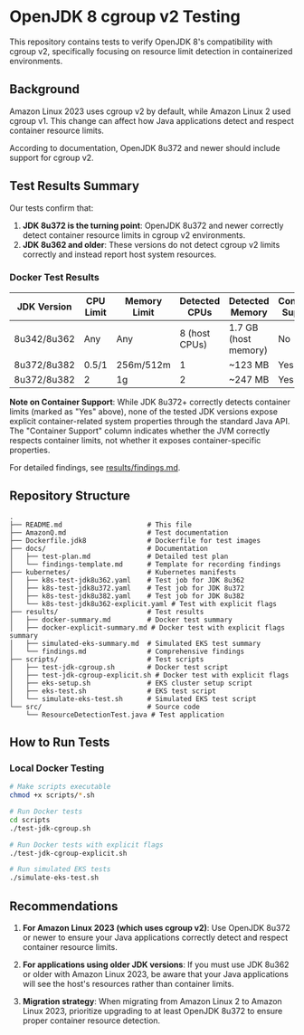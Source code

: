 # OpenJDK 8 cgroup v2 Testing

This repository contains tests to verify OpenJDK 8's compatibility with cgroup v2, specifically focusing on resource limit detection in containerized environments.

## Background

Amazon Linux 2023 uses cgroup v2 by default, while Amazon Linux 2 used cgroup v1. This change can affect how Java applications detect and respect container resource limits.

According to documentation, OpenJDK 8u372 and newer should include support for cgroup v2.

## Test Results Summary

Our tests confirm that:

1. **JDK 8u372 is the turning point**: OpenJDK 8u372 and newer correctly detect container resource limits in cgroup v2 environments.
2. **JDK 8u362 and older**: These versions do not detect cgroup v2 limits correctly and instead report host system resources.

### Docker Test Results

| JDK Version | CPU Limit | Memory Limit | Detected CPUs | Detected Memory | Container Support |
|------------|-----------|-------------|--------------|----------------|-------------------|
| 8u342/8u362 | Any | Any | 8 (host CPUs) | 1.7 GB (host memory) | No |
| 8u372/8u382 | 0.5/1 | 256m/512m | 1 | ~123 MB | Yes |
| 8u372/8u382 | 2 | 1g | 2 | ~247 MB | Yes |

**Note on Container Support**: While JDK 8u372+ correctly detects container limits (marked as "Yes" above), none of the tested JDK versions expose explicit container-related system properties through the standard Java API. The "Container Support" column indicates whether the JVM correctly respects container limits, not whether it exposes container-specific properties.

For detailed findings, see [results/findings.md](results/findings.md).

## Repository Structure

```
.
├── README.md                     # This file
├── AmazonQ.md                    # Test documentation
├── Dockerfile.jdk8               # Dockerfile for test images
├── docs/                         # Documentation
│   ├── test-plan.md              # Detailed test plan
│   └── findings-template.md      # Template for recording findings
├── kubernetes/                   # Kubernetes manifests
│   ├── k8s-test-jdk8u362.yaml    # Test job for JDK 8u362
│   ├── k8s-test-jdk8u372.yaml    # Test job for JDK 8u372
│   ├── k8s-test-jdk8u382.yaml    # Test job for JDK 8u382
│   └── k8s-test-jdk8u362-explicit.yaml # Test with explicit flags
├── results/                      # Test results
│   ├── docker-summary.md         # Docker test summary
│   ├── docker-explicit-summary.md # Docker test with explicit flags summary
│   ├── simulated-eks-summary.md  # Simulated EKS test summary
│   └── findings.md               # Comprehensive findings
├── scripts/                      # Test scripts
│   ├── test-jdk-cgroup.sh        # Docker test script
│   ├── test-jdk-cgroup-explicit.sh # Docker test with explicit flags
│   ├── eks-setup.sh              # EKS cluster setup script
│   ├── eks-test.sh               # EKS test script
│   └── simulate-eks-test.sh      # Simulated EKS test script
└── src/                          # Source code
    └── ResourceDetectionTest.java # Test application
```

## How to Run Tests

### Local Docker Testing

```bash
# Make scripts executable
chmod +x scripts/*.sh

# Run Docker tests
cd scripts
./test-jdk-cgroup.sh

# Run Docker tests with explicit flags
./test-jdk-cgroup-explicit.sh

# Run simulated EKS tests
./simulate-eks-test.sh
```

## Recommendations

1. **For Amazon Linux 2023 (which uses cgroup v2)**: Use OpenJDK 8u372 or newer to ensure your Java applications correctly detect and respect container resource limits.

2. **For applications using older JDK versions**: If you must use JDK 8u362 or older with Amazon Linux 2023, be aware that your Java applications will see the host's resources rather than container limits.

3. **Migration strategy**: When migrating from Amazon Linux 2 to Amazon Linux 2023, prioritize upgrading to at least OpenJDK 8u372 to ensure proper container resource detection.
